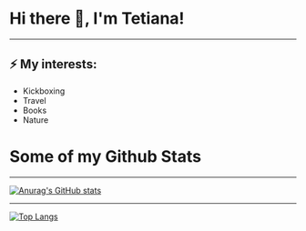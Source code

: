 # Hi there 👋, I'm Tetiana! 
---

## ⚡ My interests:

+ Kickboxing
+ Travel
+ Books
+ Nature

# Some of my Github Stats

---

[![Anurag's GitHub stats](https://github-readme-stats.vercel.app/api?username=Tetiana1386&show_icons=true&theme=radical)](https://github.com/anuraghazra/github-readme-stats)

---

[![Top Langs](https://github-readme-stats.vercel.app/api/top-langs/?username=anuraghazra&layout=compact)](https://github.com/anuraghazra/github-readme-stats)


